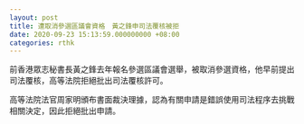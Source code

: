 ```yaml
---
layout: post
title: 遭取消參選區議會資格　黃之鋒申司法覆核被拒
date: 2020-09-23 15:13:59.000000000 +08:00
categories: rthk
---
```


前香港眾志秘書長黃之鋒去年報名參選區議會選舉，被取消參選資格，他早前提出司法覆核，高等法院拒絕批出司法覆核許可。

高等法院法官周家明頒布書面裁決理據，認為有關申請是錯誤使用司法程序去挑戰相關決定，因此拒絕批出申請。
